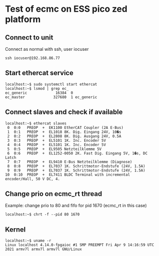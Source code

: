 # Test of ecmc on ESS pico zed platform

## Connect to unit
Connect as normal with ssh, user iocuser

```
ssh iocuser@192.168.86.77

```

## Start ethercat service

```
localhost:~$ sudo systemctl start ethercat
localhost:~$ lsmod | grep ec_
ec_generic             16384  0
ec_master             327680  1 ec_generic

```

## Connect slaves and check if available
```
localhost:~$ ethercat slaves
 0  0:0   PREOP  +  EK1100 EtherCAT Coupler (2A E-Bus)
 1  0:1   PREOP  +  EL1018 8K. Dig. Eingang 24V, 10�s
 2  0:2   PREOP  +  EL2808 8K. Dig. Ausgang 24V, 0.5A
 3  0:3   PREOP  +  EL5101 1K. Inc. Encoder 5V
 4  0:4   PREOP  +  EL5101 1K. Inc. Encoder 5V
 5  0:5   PREOP  +  EL9505 Netzteilklemme 5V
 6  0:6   PREOP  +  EL1252-0050 2K. Fast Dig. Eingang 5V, 1�s, DC Latch
 7  0:7   PREOP  +  EL9410 E-Bus Netzteilklemme (Diagnose)
 8  0:8   PREOP  +  EL7037 1K. Schrittmotor-Endstufe (24V, 1.5A)
 9  0:9   PREOP  +  EL7037 1K. Schrittmotor-Endstufe (24V, 1.5A)
10  0:10  PREOP  +  EL7411 BLDC Terminal with incremental encoder/Hall, 50 V DC, 4.

```

## Change prio on ecmc_rt thread
Example: change prio to 80 and fifo for pid 1670 (ecmc_rt in this case)
```
localhost:~$ chrt -f --pid 80 1670
```

## Kernel
```
localhost:~$ uname -r
Linux localhost 4.14.0-fpgaioc #1 SMP PREEMPT Fri Apr 9 14:16:59 UTC 2021 armv7l armv7l armv7l GNU/Linux

```

